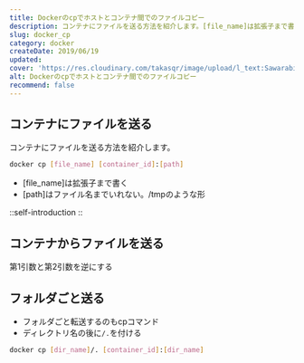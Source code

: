 ```yaml
---
title: Dockerのcpでホストとコンテナ間でのファイルコピー
description: コンテナにファイルを送る方法を紹介します。[file_name]は拡張子まで書く。[path]はファイル名までいれない。/tmpのような形コンテナからファイルを送る第1引数と第2引数を逆にする。フォルダごと送る方法も紹介します。
slug: docker_cp
category: docker
createDate: 2019/06/19
updated: 
cover: 'https://res.cloudinary.com/takasqr/image/upload/l_text:Sawarabi%20Gothic_80_bold:Dockerのcpでホストとコンテナ間でのファイルコピー,co_rgb:fff,w_620,c_fit/v1712091289/ogp_image_zorhlz.png'
alt: Dockerのcpでホストとコンテナ間でのファイルコピー
recommend: false
---
```

## コンテナにファイルを送る
コンテナにファイルを送る方法を紹介します。



```bash
docker cp [file_name] [container_id]:[path]
```

* [file_name]は拡張子まで書く
* [path]はファイル名までいれない。/tmpのような形

::self-introduction
::

## コンテナからファイルを送る
第1引数と第2引数を逆にする


## フォルダごと送る
* フォルダごと転送するのもcpコマンド
* ディレクトリ名の後に`/.`を付ける

```bash
docker cp [dir_name]/. [container_id]:[dir_name]
```